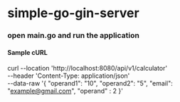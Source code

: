 # simple-go-gin-server
### open main.go and run the application

#### Sample cURL
curl --location 'http://localhost:8080/api/v1/calculator' \
--header 'Content-Type: application/json' \
--data-raw '{
    "operand1": "10",
    "operand2": "5",
    "email": "example@gmail.com",
    "operand" : 2
}'
